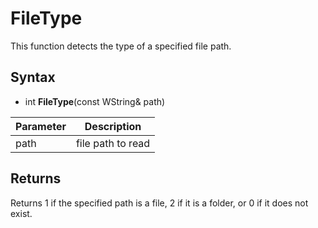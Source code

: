 # FileType #
This function detects the type of a specified file path.

## Syntax ##
- int **FileType**(const WString& path)

| Parameter | Description |
| --- | --- |
| path | file path to read |

## Returns ##
Returns 1 if the specified path is a file, 2 if it is a folder, or 0 if it does not exist.
